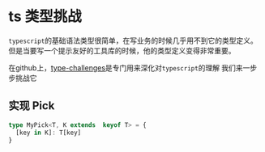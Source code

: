 # ts 类型挑战

`typescript`的基础语法类型很简单，在写业务的时候几乎用不到它的类型定义。但是当要写一个提示友好的工具库的时候，他的类型定义变得非常重要。

在github上，[type-challenges](https://github.com/type-challenges/type-challenges)是专门用来深化对`typescript`的理解
我们来一步步挑战它

## 实现 Pick

```ts
type MyPick<T, K extends  keyof T> = {
  [key in K]: T[key]
}
```